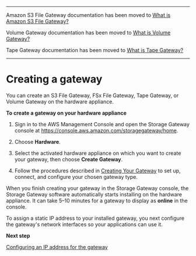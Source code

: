 --------

Amazon S3 File Gateway documentation has been moved to [What is Amazon S3 File Gateway?](https://docs.aws.amazon.com/filegateway/latest/files3/WhatIsStorageGateway.html)

Volume Gateway documentation has been moved to [What is Volume Gateway?](https://docs.aws.amazon.com/storagegateway/latest/vgw/WhatIsStorageGateway.html)

Tape Gateway documentation has been moved to [What is Tape Gateway?](https://docs.aws.amazon.com/storagegateway/latest/tgw/WhatIsStorageGateway.html)

--------

# Creating a gateway<a name="appliance-launch-gateway"></a>

You can create an S3 File Gateway, FSx File Gateway, Tape Gateway, or Volume Gateway on the hardware appliance\.

**To create a gateway on your hardware appliance**

1. Sign in to the AWS Management Console and open the Storage Gateway console at [https://console\.aws\.amazon\.com/storagegateway/home](https://console.aws.amazon.com/storagegateway/)\.

1. Choose **Hardware**\.

1. Select the activated hardware appliance on which you want to create your gateway, then choose **Create Gateway**\.

1. Follow the procedures described in [Creating Your Gateway](https://docs.aws.amazon.com/filegateway/latest/filefsxw/create-file-gateway.html) to set up, connect, and configure your chosen gateway type\.

When you finish creating your gateway in the Storage Gateway console, the Storage Gateway software automatically starts installing on the hardware appliance\. It can take 5–10 minutes for a gateway to display as **online** in the console\.

To assign a static IP address to your installed gateway, you next configure the gateway's network interfaces so your applications can use it\.

**Next step**

[Configuring an IP address for the gateway](appliance-configure-ip.md)